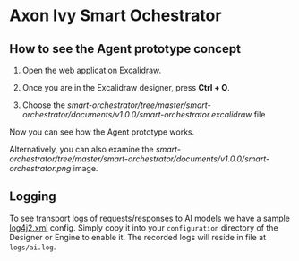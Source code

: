 # Axon Ivy Smart Ochestrator

## How to see the Agent prototype concept

1. Open the web application [Excalidraw](https://excalidraw.com/).

2. Once you are in the Excalidraw designer, press **Ctrl + O**.

3. Choose the *smart-orchestrator/tree/master/smart-orchestrator/documents/v1.0.0/smart-orchestrator.excalidraw* file

Now you can see how the Agent prototype works.

Alternatively, you can also examine the *smart-orchestrator/tree/master/smart-orchestrator/documents/v1.0.0/smart-orchestrator.png* image.

## Logging

To see transport logs of requests/responses to AI models we have a sample [log4j2.xml](docs/configuration/log4j2.xml) config.
Simply copy it into your `configuration` directory of the Designer or Engine to enable it.
The recorded logs will reside in file at `logs/ai.log`.
